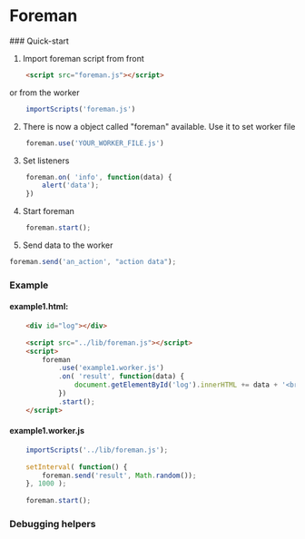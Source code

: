 Foreman
=======

### Quick-start

1. Import foreman script from front
```html
    <script src="foreman.js"></script>
```
   or from the worker
```javascript
    importScripts('foreman.js')
```
   
2. There is now a object called "foreman" available. Use it to set worker file
```javascript
    foreman.use('YOUR_WORKER_FILE.js')
```
3. Set listeners
```javascript
    foreman.on( 'info', function(data) {
        alert('data');
    })
```
4. Start foreman
```javascript
    foreman.start();
```
5. Send data to the worker
```javascript
foreman.send('an_action', "action data");
```

### Example

#### example1.html:
```html
    <div id="log"></div>
    
    <script src="../lib/foreman.js"></script>
    <script>
        foreman
            .use('example1.worker.js')
            .on( 'result', function(data) {
                document.getElementById('log').innerHTML += data + '<br />';
            })
            .start();
    </script>
```

#### example1.worker.js
```javascript
    importScripts('../lib/foreman.js');
    
    setInterval( function() {
        foreman.send('result', Math.random());
    }, 1000 );
    
    foreman.start();
```

### Debugging helpers
